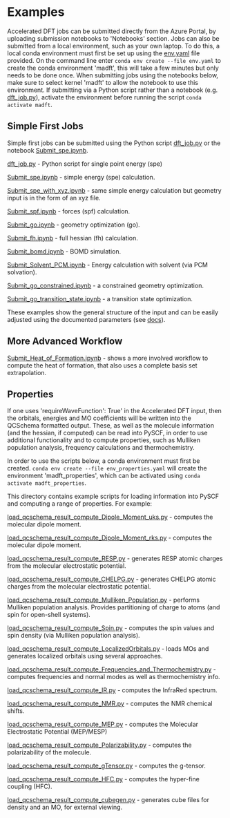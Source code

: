 # Examples  

Accelerated DFT jobs can be submitted directly from the Azure Portal, by uploading submission notebooks to 'Notebooks' section. 
Jobs can also be submitted from a local environment, such as your own laptop. To do this, a local conda environment must first be set up using the [env.yaml](./env.yaml) file provided. On the command line enter `conda env create --file env.yaml` to create the conda environment 'madft', this will take a few minutes but only needs to be done once. When submitting jobs using the notebooks below, make sure to select kernel 'madft' to allow the notebook to use this environment. If submitting via a Python script rather than a notebook (e.g. [dft_job.py](./dft_job.py)), activate the environment before running the script `conda activate madft`.  

## Simple First Jobs  
Simple first jobs can be submitted using the Python script [dft_job.py](./dft_job.py) or the notebook [Submit_spe.ipynb](./Submit_spe.ipynb).

[dft_job.py](./dft_job.py) - Python script for single point energy (spe)

[Submit_spe.ipynb](./Submit_spe.ipynb) - simple energy (spe) calculation.

[Submit_spe_with_xyz.ipynb](./Submit_spe_with_xyz.ipynb) - same simple energy calculation but geometry input is in the form of an xyz file.

[Submit_spf.ipynb](./Submit_spf.ipynb) - forces (spf) calculation.

[Submit_go.ipynb](./Submit_go.ipynb) - geometry optimization (go).

[Submit_fh.ipynb](./Submit_fh.ipynb) - full hessian (fh) calculation.

[Submit_bomd.ipynb](./Submit_bomd.ipynb) - BOMD simulation.

[Submit_Solvent_PCM.ipynb](./Submit_Solvent_PCM.ipynb) - Energy calculation with solvent (via PCM solvation).

[Submit_go_constrained.ipynb](./Submit_go_constrained.ipynb) - a constrained geometry optimization.

[Submit_go_transition_state.ipynb](./Submit_go_transition_state.ipynb) - a transition state optimization.

These examples show the general structure of the input and can be easily adjusted using the documented parameters (see [docs](../docs)). 
 
## More Advanced Workflow  

[Submit_Heat_of_Formation.ipynb](./Submit_Heat_of_Formation.ipynb) - shows a more involved workflow to compute the heat of formation, that also uses a complete basis set extrapolation. 

## Properties 
If one uses 'requireWaveFunction': True' in the Accelerated DFT input, then the orbitals, energies and MO coefficients will be written into the QCSchema formatted output.
These, as well as the molecule information (and the hessian, if computed) can be read into PySCF, in order to use additional functionality and to compute properties, such as Mulliken population analysis, frequency calculations and thermochemistry.    

In order to use the scripts below, a conda environment must first be created.  `conda env create --file env_properties.yaml` will create the environment 'madft_properties', which can be activated using `conda activate madft_properties`.

This directory contains example scripts for loading information into PySCF and computing a range of properties. For example:
 

[load_qcschema_result_compute_Dipole_Moment_uks.py](./load_qcschema_result_compute_Dipole_Moment_uks.py) - computes the molecular dipole moment.

[load_qcschema_result_compute_Dipole_Moment_rks.py](./load_qcschema_result_compute_Dipole_Moment_rks.py) - computes the molecular dipole moment.

[load_qcschema_result_compute_RESP.py](./load_qcschema_result_compute_RESP.py) - generates RESP atomic charges from the molecular electrostatic potential.

[load_qcschema_result_compute_CHELPG.py](./load_qcschema_result_compute_CHELPG.py) - generates CHELPG atomic charges from the molecular electrostatic potential.

[load_qcschema_result_compute_Mulliken_Population.py](./load_qcschema_result_compute_Mulliken_Population.py) - performs Mulliken population analysis. Provides partitioning of charge to atoms (and spin for open-shell systems).

[load_qcschema_result_compute_Spin.py](./load_qcschema_result_compute_Spin.py) - computes the spin values and spin density (via Mulliken population analysis).  

[load_qcschema_result_compute_LocalizedOrbitals.py](./load_qcschema_result_compute_LocalizedOrbitals.py) - loads MOs and generates localized orbitals using several approaches.

[load_qcschema_result_compute_Frequencies_and_Thermochemistry.py](./load_qcschema_result_compute_Frequencies_and_Thermochemistry.py) - computes frequencies and normal modes as well as thermochemistry info.

[load_qcschema_result_compute_IR.py](./load_qcschema_result_compute_IR.py) - computes the InfraRed spectrum.

[load_qcschema_result_compute_NMR.py](./load_qcschema_result_compute_NMR.py) - computes the NMR chemical shifts.

[load_qcschema_result_compute_MEP.py](./load_qcschema_result_compute_MEP.py) - computes the Molecular Electrostatic Potential (MEP/MESP)

[load_qcschema_result_compute_Polarizability.py](./load_qcschema_result_compute_Polarizability.py) - computes the  polarizability of the molecule.

[load_qcschema_result_compute_gTensor.py](./load_qcschema_result_compute_gTensor.py) - computes the g-tensor.

[load_qcschema_result_compute_HFC.py](./load_qcschema_result_compute_HFC.py) - computes the hyper-fine coupling (HFC).

[load_qcschema_result_compute_cubegen.py](load_qcschema_result_compute_cubegen.py) - generates cube files for density and an MO, for external viewing.







